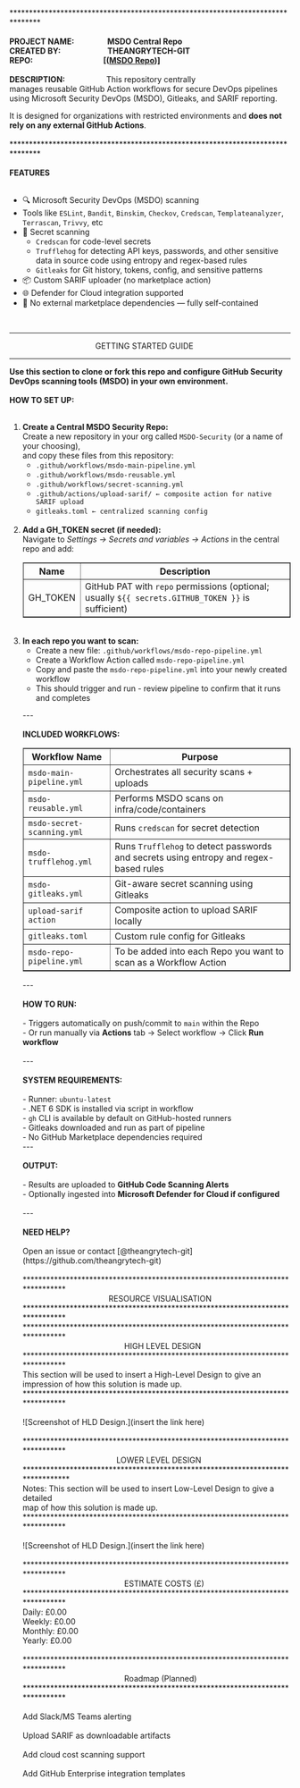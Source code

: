 *******************************************************************************<br>
<br>
<b>PROJECT NAME:&emsp;&emsp;&emsp;&emsp;&nbsp;MSDO Central Repo<br>
CREATED BY:&emsp;&emsp;&emsp;&emsp;&emsp;&emsp;THEANGRYTECH-GIT<br>
REPO:&emsp;&emsp;&emsp;&emsp;&emsp;&emsp;&emsp;&emsp;&emsp;[([MSDO Repo](https://github.com/theangrytech-git/MSDO))]<br><br>
DESCRIPTION:</b>&emsp;&emsp;&emsp;&emsp;&emsp;&nbsp;This repository centrally <br>manages reusable GitHub Action workflows for secure DevOps pipelines <br>using Microsoft Security DevOps (MSDO), Gitleaks, and SARIF reporting.

It is designed for organizations with restricted environments and **does not <br>rely on any external GitHub Actions**.<br>
<br>
*******************************************************************************<br>
<br>
<b>FEATURES</b><br>
<br>
- 🔍 Microsoft Security DevOps (MSDO) scanning  <br>
- Tools like `ESLint`, `Bandit`, `Binskim`, `Checkov`, `Credscan`, `Templateanalyzer`, `Terrascan`, `Trivvy`, etc<br>
- 🔐 Secret scanning<br>
  - `Credscan` for code-level secrets<br>
  - `Trufflehog` for detecting API keys, passwords, and other sensitive data in source code using entropy and regex-based rules<br>
  - `Gitleaks` for Git history, tokens, config, and sensitive patterns<br>
- 📦 Custom SARIF uploader (no marketplace action)<br>
- 🌐 Defender for Cloud integration supported<br>
- 🚫 No external marketplace dependencies — fully self-contained<br>
<br>

*******************************************************************************
&emsp;&emsp;&emsp;&emsp;&emsp;&emsp;&emsp;&emsp;&emsp;&emsp;&emsp;GETTING STARTED GUIDE
*******************************************************************************
<b>Use this section to clone or fork this repo and configure GitHub Security <br>
DevOps scanning tools (MSDO) in your own environment.</b><br>
<br>
<b>HOW TO SET UP:</b><br>
<br>
<ol>
  <li><strong>Create a Central MSDO Security Repo:</strong><br>
    Create a new repository in your org called <code>MSDO-Security</code> (or a name of your choosing),<br>and copy these files from this repository:
    <ul>
      <li><code>.github/workflows/msdo-main-pipeline.yml</code></li>
      <li><code>.github/workflows/msdo-reusable.yml</code></li>
      <li><code>.github/workflows/secret-scanning.yml</code></li>
      <li><code>.github/actions/upload-sarif/ ← composite action for native SARIF upload</code></li>
      <li><code>gitleaks.toml ← centralized scanning config </code></li>
    </ul>
  </li><br>
  <li><strong>Add a GH_TOKEN secret (if needed):</strong><br>
    Navigate to <em>Settings → Secrets and variables → Actions</em> in the central repo and add:
    <table border="1" cellpadding="5">
      <tr><th>Name</th><th>Description</th></tr>
      <tr><td>GH_TOKEN</td><td>GitHub PAT with <code>repo</code> permissions (optional; usually <code>${{ secrets.GITHUB_TOKEN }}</code> is sufficient)</td></tr>
    </table>
  </li><br>
  <li><strong>In each repo you want to scan:</strong>
    <ul>
      <li>Create a new file: <code>.github/workflows/msdo-repo-pipeline.yml</code></li>
      <li>Create a Workflow Action called <code>msdo-repo-pipeline.yml</code></li>
      <li>Copy and paste the <code>msdo-repo-pipeline.yml</code> into your newly created workflow</li>
      <li>This should trigger and run - review pipeline to confirm that it runs and completes</li>
    </ul>

---<br>
<br>
<b>INCLUDED WORKFLOWS:</b><br>
<table border="1" cellpadding="5">
  <tr><th>Workflow Name</th><th>Purpose</th></tr>
  <tr><td><code>msdo-main-pipeline.yml</code></td><td>Orchestrates all security scans + uploads</td></tr>
  <tr><td><code>msdo-reusable.yml</code></td><td>Performs MSDO scans on infra/code/containers</td></tr>
  <tr><td><code>msdo-secret-scanning.yml</code></td><td>Runs <code>credscan</code> for secret detection</td></tr>
  <tr><td><code>msdo-trufflehog.yml</code></td><td>Runs <code>Trufflehog</code> to detect passwords and secrets using entropy and regex-based rules</td></tr>
  <tr><td><code>msdo-gitleaks.yml</code></td><td>Git-aware secret scanning using Gitleaks</td></tr>
  <tr><td><code>upload-sarif action</code></td><td>Composite action to upload SARIF locally</td></tr>
  <tr><td><code>gitleaks.toml</code></td><td>Custom rule config for Gitleaks</td></tr>
  <tr><td><code>msdo-repo-pipeline.yml</code></td><td>To be added into each Repo you want to scan as a Workflow Action</td></tr>
</table>
---<br>
<br>
<b>HOW TO RUN:</b><br>
<br>
- Triggers automatically on push/commit to <code>main</code> within the Repo<br>
- Or run manually via <strong>Actions</strong> tab → Select workflow → Click <strong>Run workflow</strong><br>
<br>
---<br>
<br>
<b>SYSTEM REQUIREMENTS:</b><br>
<br>
- Runner: <code>ubuntu-latest</code><br>
- .NET 6 SDK is installed via script in workflow<br>
- <code>gh</code> CLI is available by default on GitHub-hosted runners<br>
- Gitleaks downloaded and run as part of pipeline<br>
- No GitHub Marketplace dependencies required
<br>
---<br>
<br>
<b>OUTPUT:</b><br>
<br>
- Results are uploaded to <strong>GitHub Code Scanning Alerts</strong><br>
- Optionally ingested into <strong>Microsoft Defender for Cloud if configured</strong><br>
<br>
---<br>
<br>
<b>NEED HELP?</b><br>
<br>
Open an issue or contact [@theangrytech-git](https://github.com/theangrytech-git)<br><br>
*******************************************************************************<br>
&emsp;&emsp;&emsp;&emsp;&emsp;&emsp;&emsp;&emsp;&emsp;&emsp;&emsp;RESOURCE VISUALISATION<br>
*******************************************************************************<br>
*******************************************************************************<br>
&emsp;&emsp;&emsp;&emsp;&emsp;&emsp;&emsp;&emsp;&emsp;&emsp;&emsp;&emsp;&emsp;HIGH LEVEL DESIGN<br>
*******************************************************************************<br>
This section will be used to insert a High-Level Design to give an<br>
impression of how this solution is made up.<br>
*******************************************************************************<br>
<br>
![Screenshot of HLD Design.](insert the link here)<br>
<br>
*******************************************************************************<br>
&emsp;&emsp;&emsp;&emsp;&emsp;&emsp;&emsp;&emsp;&emsp;&emsp;&emsp;&emsp;LOWER LEVEL DESIGN<br>
********************************************************************************<br>
Notes: This section will be used to insert Low-Level Design to give a detailed<br>
map of how this solution is made up.<br>
*******************************************************************************<br>
<br>
![Screenshot of HLD Design.](insert the link here)<br>
<br>
*******************************************************************************<br>
&emsp;&emsp;&emsp;&emsp;&emsp;&emsp;&emsp;&emsp;&emsp;&emsp;&emsp;&emsp;&emsp;ESTIMATE COSTS (£)<br>
*******************************************************************************<br>
Daily: £0.00<br>
Weekly: £0.00<br>
Monthly: £0.00<br>
Yearly: £0.00<br>
<br>
*******************************************************************************<br>
&emsp;&emsp;&emsp;&emsp;&emsp;&emsp;&emsp;&emsp;&emsp;&emsp;&emsp;&emsp;&emsp;Roadmap (Planned)<br>
*******************************************************************************<br>
<br>
Add Slack/MS Teams alerting<br>
<br>
Upload SARIF as downloadable artifacts<br>
<br>
Add cloud cost scanning support<br>
<br>
Add GitHub Enterprise integration templates<br>
<br>
